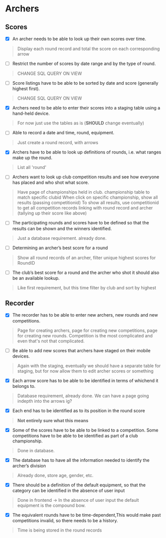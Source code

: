 # Archers

## Scores
- [x] An archer needs to be able to look up their own scores over time.
> Display each round record and total the score on each corresponding arrow


- [ ] Restrict the number of scores by date range and by the type of round.
> CHANGE SQL QUERY ON VIEW


- [ ] Score listings have to be able to be sorted by date and score (generally highest first).
> CHANGE SQL QUERY ON VIEW


- [x] Archers need to be able to enter their scores into a staging table using a hand-held device.
> For now just use the tables as is (**SHOULD** change eventually)


- [ ] Able to record a date and time, round, equipment.
> Just create a round record, with arrows

- [x] Archers have to be able to look up definitions of rounds, i.e. what ranges make up the round.
> List all 'round' 

- [ ] Archers want to look up club competition results and see how everyone has placed and who shot what score.

> Have page of championships held in club. championship table to match specific clubid
> When click on specific championship, show all results (passing competitionid)
> To show all results, use competitionid to get all competition records linking with round record and archer (tallying up their score like above)


- [ ] The participating rounds and scores have to be defined so that the results can be shown and the winners identified.
> Just a database requirement. already done.

- [ ] Determining an archer’s best score for a round
> Show all round records of an archer, filter unique highest scores for RoundID

- [ ] The club’s best score for a round and the archer who shot it should also be an available lookup.
> Like first requirement, but this time filter by club and sort by highest



## Recorder

- [x] The recorder has to be able to enter new archers, new rounds and new competitions.
> Page for creating archers, page for creating new competitions, page for creating new rounds. Competition is the most complicated and even that's not that complicated.


- [ ] Be able to add new scores that archers have staged on their mobile devices.
> Again with the staging, eventually we should have a separate table for staging, but for now allow them to edit archer scores or something


- [x] Each arrow score has to be able to be identified in terms of whichend it belongs to.
> Database requirement, already done. We can have a page going indepth into the arrows ig?


- [x] Each end has to be identified as to its position in the round score
> **Not entirely sure what this means**

- [x] Some of the scores have to be able to be linked to a competition. Some competitions have to be able to be identified as part of a club championship.
> Done in database.

- [x] The database has to have all the information needed to identify the archer’s division
> Already done, store age, gender, etc.

- [x] There should be a definition of the default equipment, so that the category can be identified in the absence of user input
> Done in frontend -> In the absence of user input the default equipment is the compound bow.

- [x] The equivalent rounds have to be time-dependent,This would make past competitions invalid, so there needs to be a history.
> Time is being stored in the round records
